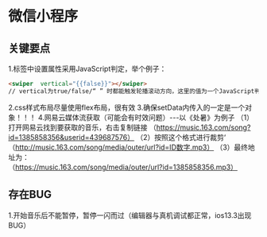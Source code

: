 # 微信小程序

## 关键要点
1.标签中设置属性采用JavaScript判定，举个例子：

```HTML
<swiper  vertical="{{false}}"></swiper>
// vertical为true/false/“ ” 时都能触发轮播滚动方向，这里的值为一个JavaScript判定值，也就是说，想让这个函数不执行，必须进行绑定数据{{false}}才生效！！！
```
2.css样式布局尽量使用flex布局，很有效
3.确保setData内传入的一定是一个对象！！！
4.网易云媒体流获取（可能会有时效问题）---以《处暑》为例子
（1）打开网易云找到要获取的音乐，右击复制链接
（https://music.163.com/song?id=1385858356&userid=439687576）
（2）按照这个格式进行裁剪‘
（http://music.163.com/song/media/outer/url?id=ID数字.mp3）
（3）最终地址为：
（https://music.163.com/song/media/outer/url?id=1385858356.mp3）




## 存在BUG
1.开始音乐后不能暂停，暂停一闪而过（编辑器与真机调试都正常，ios13.3出现BUG）